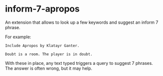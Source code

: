 # inform-7-apropos
An extension that allows to look up a few keywords and suggest an inform 7 phrase.

For example:

	Include Apropos by Klatayr Ganter.

	Doubt is a room. The player is in doubt.

With these in place, any text typed triggers a query to suggest 7 phrases. The answer is often wrong, but it may help.
